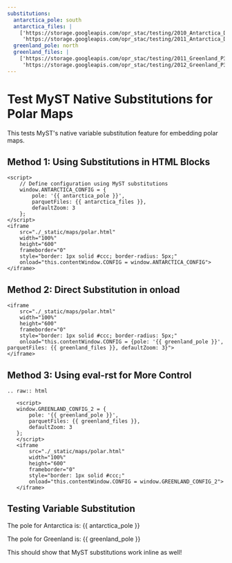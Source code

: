 ```yaml
---
substitutions:
  antarctica_pole: south
  antarctica_files: |
    ['https://storage.googleapis.com/opr_stac/testing/2010_Antarctica_DC8.parquet',
     'https://storage.googleapis.com/opr_stac/testing/2011_Antarctica_DC8.parquet']
  greenland_pole: north
  greenland_files: |
    ['https://storage.googleapis.com/opr_stac/testing/2011_Greenland_P3.parquet',
     'https://storage.googleapis.com/opr_stac/testing/2012_Greenland_P3.parquet']
---
```


# Test MyST Native Substitutions for Polar Maps

This tests MyST's native variable substitution feature for embedding polar maps.

## Method 1: Using Substitutions in HTML Blocks

```{raw} html
<script>
    // Define configuration using MyST substitutions
    window.ANTARCTICA_CONFIG = {
        pole: '{{ antarctica_pole }}',
        parquetFiles: {{ antarctica_files }},
        defaultZoom: 3
    };
</script>
<iframe 
    src="./_static/maps/polar.html" 
    width="100%" 
    height="600"
    frameborder="0"
    style="border: 1px solid #ccc; border-radius: 5px;"
    onload="this.contentWindow.CONFIG = window.ANTARCTICA_CONFIG">
</iframe>
```

## Method 2: Direct Substitution in onload

```{raw} html
<iframe 
    src="./_static/maps/polar.html" 
    width="100%" 
    height="600"
    frameborder="0"
    style="border: 1px solid #ccc; border-radius: 5px;"
    onload="this.contentWindow.CONFIG = {pole: '{{ greenland_pole }}', parquetFiles: {{ greenland_files }}, defaultZoom: 3}">
</iframe>
```

## Method 3: Using eval-rst for More Control

```{eval-rst}
.. raw:: html

   <script>
   window.GREENLAND_CONFIG_2 = {
       pole: '{{ greenland_pole }}',
       parquetFiles: {{ greenland_files }},
       defaultZoom: 3
   };
   </script>
   <iframe 
       src="./_static/maps/polar.html" 
       width="100%" 
       height="600"
       frameborder="0"
       style="border: 1px solid #ccc;"
       onload="this.contentWindow.CONFIG = window.GREENLAND_CONFIG_2">
   </iframe>
```

## Testing Variable Substitution

The pole for Antarctica is: {{ antarctica_pole }}

The pole for Greenland is: {{ greenland_pole }}

This should show that MyST substitutions work inline as well!